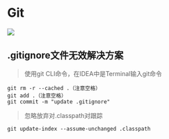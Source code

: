 # Git

[![](https://img.shields.io/badge/Git-zbsilent-brightgreen)](Https://github.com/zbsilent)



## .gitignore文件无效解决方案

 > 使用git CLI命令，在IDEA中是Terminal输入git命令

 ```shell
 git rm -r --cached .（注意空格）
 git add .（注意空格）
 git commit -m "update .gitignore"
 ```

> 忽略放弃对.classpath对跟踪

```shell
git update-index --assume-unchanged .classpath
```

